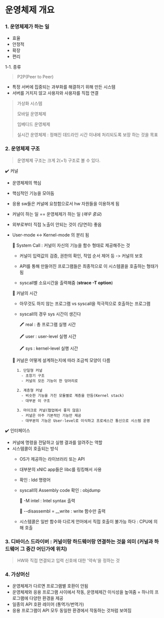 # 운영체제 개요
### 1. 운영체제가 하는 일
- 효율
- 안정적
- 확장
- 편리

1-1. 종류
> P2P(Peer to Peer)
  - 특정 서버에 집중되는 과부화를 해결하기 위해 만든 시스템
  - 서버를 거치지 않고 사용자와 사용자를 직접 연결

> 가상화 시스템
> 
> 모바일 운영체제
> 
> 임베디드 운영체제
> 
> 실시간 운영체제 : 정해진 데드라인 시간 이내에 처리되도록 보장 하는 것을 목표

### 2. 운영체제 구조
> 운영체제 구조는 크게 2(+1) 구조로 볼 수 있다.
> 
✔️ 커널
   - 운영체제의 핵심
   - 핵심적인 기능을 모아둠
   - 응용 sw들은 커널에 요청함으로서 hw 자원들을 이용하게 됨
   - 커널이 하는 일 == 운영체제가 하는 일 (*매우 중요*)
   - 외부로부터 직접 노출이 안되는 것이 (당연히) 좋음
   - User-mode <-> Kernel-mode 의 분리 됨
     
      📍 System Call : 커널이 자신의 기능을 함수 형태로 제공해주는 것
       - 커널이 입력값의 검증, 권한의 확인, 작업 순서 제어 등 -> 커널의 보호
       - API를 통해 만들어진 프로그램들은 최종적으로 이 시스템콜을 호출하는 형태가 됨
    
       - syscall별 소요시간을 출력해줌 (**strace -T option**)
    
      📍 커널의 시간
       - 아무것도 하지 않는 프로그램 vs syscall을 적극적으로 호출하는 프로그램
       - syscall의 경우 sys 시간이 생긴다
         
         🖍️ real : 총 프로그램 실행 시간
         
         🖍️ user : user-level 실행 시간
         
         🖍️ sys : kernel-level 실행 시간

        📍 커널은 어떻게 설계하는지에 따라 조금씩 모양이 다름
     
           1. 단일형 커널
             - 초창기 구조
             - 커널의 모든 기능이 한 덩어리로
     
           2. 계층형 커널
             - 비슷한 기능을 가진 모듈별로 계층을 만듬(Kernel stack)
             - 대부분 이 구조
     
           3. 마이크로 커널(협업에서 좋지 않음)
             - 커널은 아주 기본적인 기능만 제공
             - 대부분의 기능은 User-level로 이식하고 프로세스간 통신으로 시스템 운영 
     
✔️ 인터페이스
   - 커널에 명령을 전달하고 실행 결과를 알려주는 역할
   - 시스템콜이 호출되는 방식
     - OS가 제공하는 라이브러리 또는 API
     - 대부분의 xNIC app들은 libc를 링킹해서 사용
     - 확인 : ldd 명령어
     - syscall의 Assembly code 확인 : objdump
       
       📍 -M intel : Intel syntax 출력
       
       📍 --disassembl = __write : write 함수만 출력

     - 시스템콜은 일반 함수와 다르게 언어에서 직접 호출이 불가능 하다 : CPU에 의해 호출

### 3. 디바이스 드라이버 : 커널이랑 하드웨어랑 연결하는 것을 의미 (커널과 하드웨어 그 중간 어딘가에 위치)
  > HW와 직접 연결되고 입력 신호에 대한 '약속'을 정하는 것 

### 4. 가상머신 
  -  운영체제가 다르면 프로그램별 호환이 안됨
  -  운영체제와 응용 프로그램 사이에서 작동, 운영체제간 이식성을 높여줌 = 하나의 프로그램에 다양한 환경을 제공  
  -  일종의 API 호환 레이어 (통역가/번역가)
  -  응용 프로그램이 API 모두 동일한 환경에서 작동하는 것처럼 보여짐
